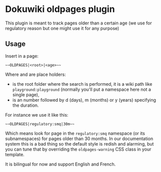 # Dokuwiki oldpages plugin

This plugin is meant to track pages older than a certain age (we use for regulatory reason but one might use it for any purpose)

## Usage

Insert in a page:

`~~OLDPAGES|<root>|<age>~~`

Where <root> and <age> are place holders:

- <root> is the root folder where the search is performed, it is a wiki path like `playground:playground` (normally you'll put a namespace here not a single page),
- <age> is an number followed by d (days), m (months) or y (years) specifying the duration. 

For instance we use it like this:

`~~OLDPAGES|regulatory:smq|30m~~`

Which means look for page in the `regulatory:smq` namespace (or its subnamespaces) for pages older than 30 months. In our documentation system this is a bad thing so the default style is redish and alarming, but you can tune that by overriding the `oldpages-warning` CSS class in your template.

It is bilingual for now and support English and French.